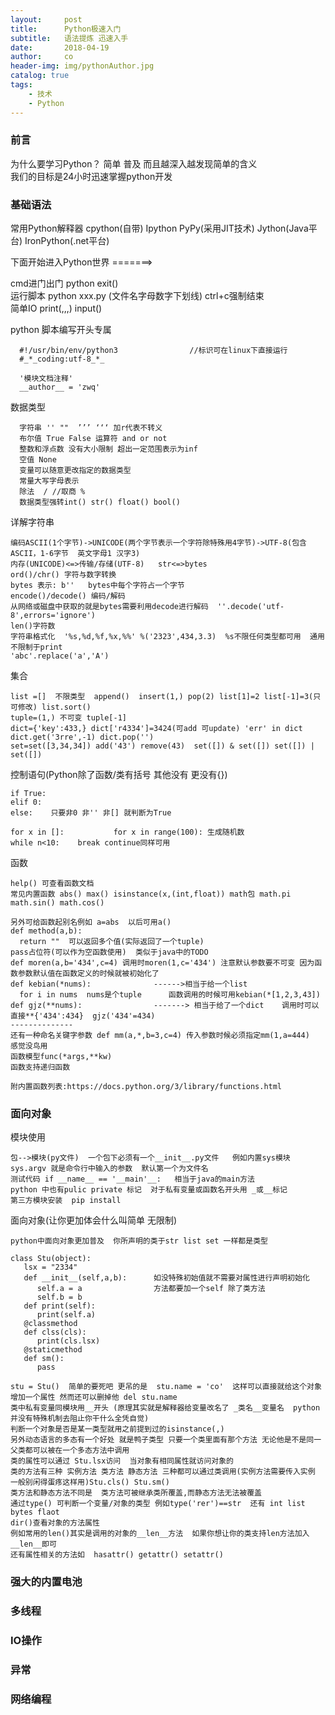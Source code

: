 ```yaml
---
layout:     post
title:      Python极速入门
subtitle:   语法提炼 迅速入手
date:       2018-04-19
author:     co
header-img: img/pythonAuthor.jpg
catalog: true
tags:
    - 技术
    - Python
---
```



### 前言 
为什么要学习Python？ 简单 普及  而且越深入越发现简单的含义  
我们的目标是24小时迅速掌握python开发


### 基础语法

常用Python解释器   cpython(自带)   Ipython PyPy(采用JIT技术)   Jython(Java平台)   IronPython(.net平台)  

下面开始进入Python世界 =======>  

cmd进门出门     python  exit()   
运行脚本    python xxx.py  (文件名字母数字下划线)    ctrl+c强制结束  
简单IO     print(,,,)  input()

python 脚本编写开头专属    
``` 
  #!/usr/bin/env/python3                //标识可在linux下直接运行  
  #_*_coding:utf-8_*_  
  
  '模块文档注释'
  __author__ = 'zwq'
```

数据类型 
``` 
  字符串 '' ""  ’’’ ‘‘‘ 加r代表不转义
  布尔值 True False 运算符 and or not
  整数和浮点数 没有大小限制 超出一定范围表示为inf  
  空值 None
  变量可以随意更改指定的数据类型
  常量大写字母表示
  除法  / //取商 %
  数据类型强转int() str() float() bool()
``` 

详解字符串
``` 
编码ASCII(1个字节)->UNICODE(两个字节表示一个字符除特殊用4字节)->UTF-8(包含ASCII，1-6字节  英文字母1 汉字3)
内存(UNICODE)<=>传输/存储(UTF-8)   str<=>bytes
ord()/chr() 字符与数字转换
bytes 表示: b''   bytes中每个字符占一个字节
encode()/decode() 编码/解码
从网络或磁盘中获取的就是bytes需要利用decode进行解码  ''.decode('utf-8',errors='ignore')
len()字符数
字符串格式化  '%s,%d,%f,%x,%%' %('2323',434,3.3)  %s不限任何类型都可用  通用不限制于print
'abc'.replace('a','A')
``` 

集合
``` 
list =[]  不限类型  append()  insert(1,) pop(2) list[1]=2 list[-1]=3(只可修改) list.sort()
tuple=(1,) 不可变 tuple[-1]
dict={'key':433,} dict['r4334']=3424(可add 可update) 'err' in dict  dict.get('3rre',-1) dict.pop('')
set=set([3,34,34]) add('43') remove(43)  set([]) & set([]) set([]) | set([])
``` 

控制语句(Python除了函数/类有括号 其他没有 更没有{})
``` 
if True:
elif 0:
else:    只要非0 非'' 非[] 就判断为True       

for x in []:           for x in range(100): 生成随机数
while n<10:    break continue同样可用       
``` 

函数
``` 
help() 可查看函数文档
常见内置函数 abs() max() isinstance(x,(int,float)) math包 math.pi math.sin() math.cos()

另外可给函数起别名例如 a=abs  以后可用a()
def method(a,b):
  return ""  可以返回多个值(实际返回了一个tuple)
pass占位符(可以作为空函数使用)  类似于java中的TODO
def moren(a,b='434',c=4) 调用时moren(1,c='434') 注意默认参数要不可变 因为函数参数默认值在函数定义的时候就被初始化了
def kebian(*nums):              ------>相当于给一个list
  for i in nums  nums是个tuple      函数调用的时候可用kebian(*[1,2,3,43])
def gjz(**nums):                -------> 相当于给了一个dict    调用时可以直接**{'434':434}  gjz('434'=434)
--------------
还有一种命名关键字参数 def mm(a,*,b=3,c=4) 传入参数时候必须指定mm(1,a=444)   感觉没鸟用
函数模型func(*args,**kw)
函数支持递归函数

附内置函数列表:https://docs.python.org/3/library/functions.html
``` 


### 面向对象

模块使用
``` 
包-->模块(py文件)  一个包下必须有一个__init__.py文件   例如内置sys模块  sys.argv 就是命令行中输入的参数  默认第一个为文件名
测试代码 if __name__ == '__main'__:   相当于java的main方法
python 中也有pulic private 标记  对于私有变量或函数名开头用 _或__标记
第三方模块安装  pip install 
```

面向对象(让你更加体会什么叫简单 无限制)
```
python中面向对象更加普及  你所声明的类于str list set 一样都是类型

class Stu(object):
   lsx = "2334"
   def __init__(self,a,b):      如没特殊初始值就不需要对属性进行声明初始化
      self.a = a                方法都要加一个self 除了类方法
	  self.b = b
   def print(self):
      print(self.a)
   @classmethod
   def clss(cls):
      print(cls.lsx)
   @staticmethod
   def sm():
      pass
	  
stu = Stu()  简单的要死吧 更吊的是  stu.name = 'co'  这样可以直接就给这个对象增加一个属性 然而还可以删掉他 del stu.name
类中私有变量同模块用__开头 (原理其实就是解释器给变量改名了 _类名__变量名  python并没有特殊机制去阻止你干什么全凭自觉)
判断一个对象是否是某一类型就用之前提到过的isinstance(,)
另外动态语言的多态有一个好处 就是鸭子类型 只要一个类里面有那个方法 无论他是不是同一父类都可以被在一个多态方法中调用
类的属性可以通过 Stu.lsx访问  当对象有相同属性就访问对象的
类的方法有三种 实例方法 类方法 静态方法 三种都可以通过类调用(实例方法需要传入实例 一般别闲得蛋疼这样用)Stu.cls() Stu.sm()
类方法和静态方法不同是  类方法可被继承类所覆盖,而静态方法无法被覆盖
通过type() 可判断一个变量/对象的类型 例如type('rer')==str  还有 int list  bytes flaot
dir()查看对象的方法属性
例如常用的len()其实是调用的对象的__len__方法  如果你想让你的类支持len方法加入__len__即可
还有属性相关的方法如  hasattr() getattr() setattr()
```

### 强大的内置电池



### 多线程


### IO操作


### 异常



### 网络编程
